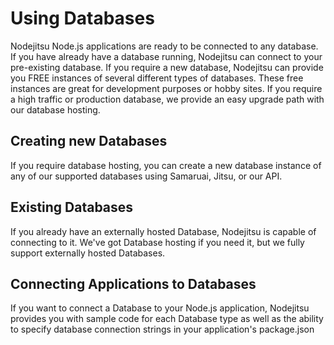 <a name="Using_Databases"></a>

# Using Databases

Nodejitsu Node.js applications are ready to be connected to any database. If you have already have a database running, Nodejitsu can connect to your pre-existing database. If you require a new database, Nodejitsu can provide you FREE instances of several different types of databases. These free instances are great for development purposes or hobby sites. If you require a high traffic or production database, we provide an easy upgrade path with our database hosting.

## Creating new Databases

If you require database hosting, you can create a new database instance of any of our supported databases using Samaruai, Jitsu, or our API.


## Existing Databases

If you already have an externally hosted Database, Nodejitsu is capable of connecting to it. We've got Database hosting if you need it, but we fully support externally hosted Databases. 

## Connecting Applications to Databases

If you want to connect a Database to your Node.js application, Nodejitsu provides you with sample code for each Database type as well as the ability to specify database connection strings in your application's package.json



